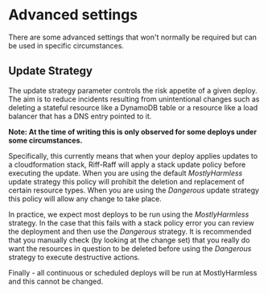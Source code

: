 Advanced settings
=================

There are some advanced settings that won't normally be required but can be used in specific circumstances. 

## Update Strategy

The update strategy parameter controls the risk appetite of a given deploy. The aim is to reduce incidents resulting from unintentional changes such as deleting a stateful resource like a DynamoDB table or a resource like a load balancer that has a DNS entry pointed to it.

**Note: At the time of writing this is only observed for some deploys under some circumstances.**

Specifically, this currently means that when your deploy applies updates to a cloudformation stack, Riff-Raff will apply a stack update policy before executing the update. When you are using the default _MostlyHarmless_ update strategy this policy will prohibit the deletion and replacement of certain resource types. When you are using the _Dangerous_ update strategy this policy will allow any change to take place.

In practice, we expect most deploys to be run using the _MostlyHarmless_ strategy. In the case that this fails with a stack policy error you can review the deployment and then use the _Dangerous_ strategy. It is recommended that you manually check (by looking at the change set) that you really do want the resources in question to be deleted before using the _Dangerous_ strategy to execute destructive actions.

Finally - all continuous or scheduled deploys will be run at MostlyHarmless and this cannot be changed.
